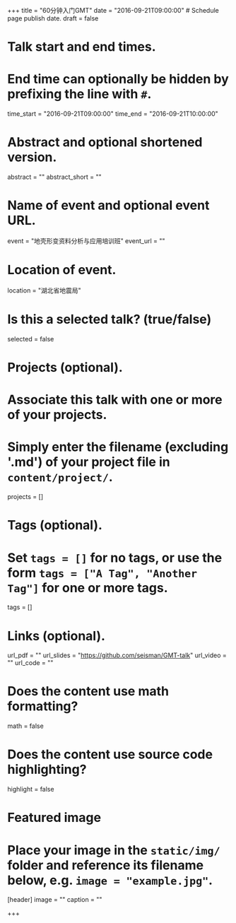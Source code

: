 +++
title = "60分钟入门GMT"
date = "2016-09-21T09:00:00"  # Schedule page publish date.
draft = false

# Talk start and end times.
#   End time can optionally be hidden by prefixing the line with `#`.
time_start = "2016-09-21T09:00:00"
time_end = "2016-09-21T10:00:00"

# Abstract and optional shortened version.
abstract = ""
abstract_short = ""

# Name of event and optional event URL.
event = "地壳形变资料分析与应用培训班"
event_url = ""

# Location of event.
location = "湖北省地震局"

# Is this a selected talk? (true/false)
selected = false

# Projects (optional).
#   Associate this talk with one or more of your projects.
#   Simply enter the filename (excluding '.md') of your project file in `content/project/`.
projects = []

# Tags (optional).
#   Set `tags = []` for no tags, or use the form `tags = ["A Tag", "Another Tag"]` for one or more tags.
tags = []

# Links (optional).
url_pdf = ""
url_slides = "https://github.com/seisman/GMT-talk"
url_video = ""
url_code = ""

# Does the content use math formatting?
math = false

# Does the content use source code highlighting?
highlight = false

# Featured image
# Place your image in the `static/img/` folder and reference its filename below, e.g. `image = "example.jpg"`.
[header]
image = ""
caption = ""

+++
